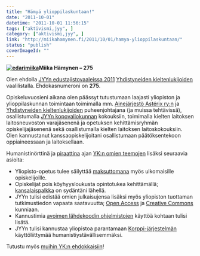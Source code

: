 ```yaml
---
title: "Hämyä ylioppilaskuntaan!"
date: "2011-10-01"
datetime: "2011-10-01 11:56:15"
tags: ["aktivismi,jyy", ]
category: ["aktivismi,jyy", ]
link: "http://miikahamynen.fi/2011/10/01/hamya-ylioppilaskuntaan/"
status: "publish"
coverImageId: ""
---
```


**[![](http://miikahamynen.fi/wp-content/uploads/2012/02/edarimiika.jpg "edarimiika")](http://miikahamynen.fi/2011/10/01/hamya-ylioppilaskuntaan/edarimiika/)Miika Hämynen – 275**

Olen ehdolla [JYYn edustajistovaaleissa 2011](http://www.jyy.fi/fi/mika_jyy/edustajisto/edustajistovaalit_2011/?id=117) [Yhdistyneiden kieltenlukijoiden](http://groups.jyu.fi/yk/edustajisto) vaalilistalla. Ehdokasnumeroni on **275**.

Opiskeluvuosieni aikana olen päässyt tutustumaan laajasti yliopiston ja ylioppilaskunnan toimintaan toimimalla mm. [Ainejärjestö Astérix ry:n](http://groups.jyu.fi/asterix) ja [Yhdistyneiden kieltenlukijoiden](http://groups.jyu.fi/yk) puheenjohtajana (ja muissa tehtävissä), osallistumalla [JYYn kopovaliokunnan](http://www.jyy.fi/fi/mika_jyy/valiokunnat/opinto-_ja_tiedevaliokunta/?id=65) kokouksiin, toimimalla kielten laitoksen laitosneuvoston varajäsenenä ja opetuksen kehittämisryhmän opiskelijajäsenenä sekä osallistumalla kielten laitoksen laitoskokouksiin. Olen kannustanut kanssaopiskelijoitani osallistumaan päätöksentekoon oppiaineessaan ja laitoksellaan.

Humanistinörttinä ja [piraattina](http://piraattipuolue.fi) ajan [YK:n omien teemojen](http://groups.jyu.fi/yk/edustajisto/teemat) lisäksi seuraavia asioita:

- Yliopisto-opetus tulee säilyttää [maksuttomana](http://www.maksutonkoulutus.fi/) myös ulkomaisille opiskelijoille.
- Opiskelijat pois köyhyysloukusta opintotukea kehittämällä; [kansalaispalkka](http://fi.wikipedia.org/wiki/Perustulo) on sydäntäni lähellä.
- JYYn tulisi edistää omien julkaisujensa lisäksi myös yliopiston tuottaman tutkimustiedon vapaata saatavuutta; [Open Access](http://openaccess.jyu.fi/) ja [Creative Commons](http://creativecommons.fi/) kunniaan.
- Kannustimia [avoimen lähdekoodin ohjelmistojen](http://fi.wikipedia.org/wiki/Avoin_lähdekoodi) käyttöä kohtaan tulisi lisätä.
- JYYn tulisi kannustaa yliopistoa parantamaan [Korppi-järjestelmän](http://korppi.jyu.fi) käyttöliittymää humanistiystävällisemmäksi.

Tutustu myös [muihin YK:n ehdokkaisiin](http://groups.jyu.fi/yk/edustajisto/ehdokkaat)!
